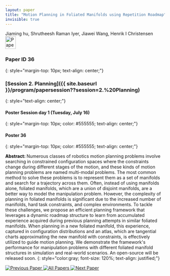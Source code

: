 ```yaml
---
layout: paper
title: "Motion Planning in Foliated Manifolds using Repetition Roadmap"
invisible: true
---
```

<div class="paper-authors">
<div class="paper-author-box">
    <div class="paper-author-name">Jiaming hu, Shrutheesh Raman Iyer, Jiawei Wang, Henrik I Christensen</div>
    <div class="paper-author-uni"></div>
</div>

</div><div class="paper-pdf">
                <div> <a href="https://enriquecoronadozu.github.io/rssproceedings2024/rss20/p036.pdf"><img src="{{ site.baseurl }}/images/paper_link.png" alt="Paper Website" width = "33"  height = "40"/></a> </div>
                </div>

### Paper ID 36
{: style="margin-top: 10px; text-align: center;"}

### [Session 2. Planning]({{ site.baseurl }}/program/papersession??session=2.%20Planning)
{: style="text-align: center;"}

#### Poster Session day 1 (Tuesday, July 16)
{: style="margin-top: 10px; color: #555555; text-align: center;"}

#### Poster 36
{: style="margin-top: 10px; color: #555555; text-align: center;"}

<b style="color: black;">Abstract: </b>Numerous classes of robotics motion planning problems involve searching in constrained configuration spaces where the constraints change during different stages of the motion, and these kinds of motion planning problems are named multi-modal problems. The most common method to solve these problems is to represent them as a set of manifolds and search for a trajectory across them. Often, instead of using manifolds alone, foliated manifolds, which are a union of disjoint manifolds, are a better way to model the manipulation problem. However, the complexity of planning in foliated manifolds is significant due to the increased number of manifolds, hard task constraints, and complex environments. To tackle these challenges, we propose an efficient planning framework that leverages a dynamic roadmap structure to learn from accumulated experience acquired during previous planning attempts in similar foliated manifolds. When planning in a new foliated manifold, this experience, captured in configuration distributions and an atlas, which are tangential charts approximating the new manifold with constraints, is effectively utilized to guide motion planning. We demonstrate the framework's performance for manipulation problems with different foliated manifold structures in simulation and real-world scenarios. An open-source will be released soon.
{: style="color:gray; font-size: 120%; text-align: justified;"}


<div class="paper-menu">
<a href="{{ site.baseurl }}/program/papers/035/"> <img src="{{ site.baseurl }}/images/previous_paper_icon.png" alt="Previous Paper" title="Previous Paper"/> </a>
<a href="{{ site.baseurl }}/program/papers"><img src="{{ site.baseurl }}/images/overview_icon.png" alt="All Papers" title="All Papers"/> </a>
<a href="{{ site.baseurl }}/program/papers/037/"> <img src="{{ site.baseurl }}/images/next_paper_icon.png" alt="Next Paper" title="Next Paper"/> </a>

</div>
